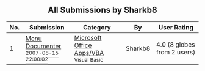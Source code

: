 ﻿<div align="center">

## All Submissions by Sharkb8

</div>

No.  | Submission | Category | By   | User Rating
---- | ---------- | -------- | ---- | -----------
1 | [Menu Documenter<br /><sup>2007-08-15 22:00:02</sup>](https://github.com/Planet-Source-Code/sharkb8-menu-documenter__1-69117) | [Microsoft Office Apps/VBA<br /><sup>Visual Basic</sup>](../ByCategory/microsoft-office-apps-vba__1-42.md) | Sharkb8 | 4.0 (8 globes from 2 users)
